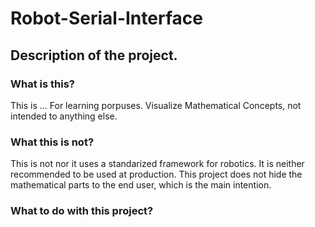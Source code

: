# Robot-Serial-Interface

## Description of the project.

### What is this?
This is ... For learning porpuses. Visualize Mathematical Concepts, not intended to anything else.

### What this is not?
This is not nor it uses a standarized framework for robotics. It is neither recommended to be used at production. This project does not hide the mathematical parts to the end user, which is the main intention.

### What to do with this project?

